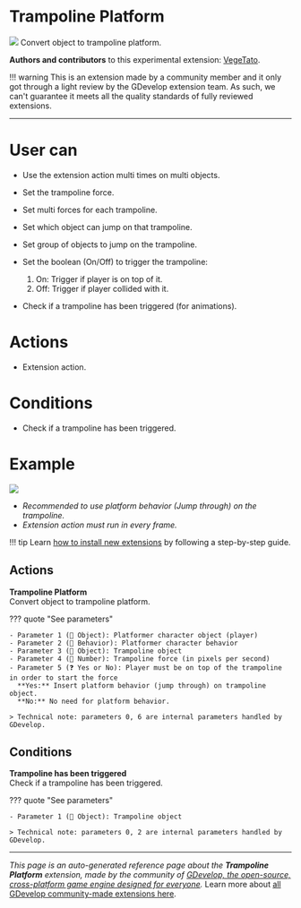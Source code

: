# Trampoline Platform

<img src="https://resources.gdevelop-app.com/assets/Icons/Line Hero Pack/Master/SVG/Sports and Fitness/Sports and Fitness_skipping_training_jump_rope.svg" class="extension-icon"></img>
Convert object to trampoline platform.

**Authors and contributors** to this experimental extension: [VegeTato](https://gd.games/VegeTato).

!!! warning
    This is an extension made by a community member and it only got through a
    light review by the GDevelop extension team. As such, we can't guarantee it
    meets all the quality standards of fully reviewed extensions.

---

# User can

- Use the extension action multi times on multi objects.
- Set the trampoline force.
- Set multi forces for each trampoline.
- Set which object can jump on that trampoline.
- Set group of objects to jump on the trampoline.
- Set the boolean (On/Off) to trigger the trampoline:
    1. On: Trigger if player is on top of it.
    2. Off: Trigger if player collided with it.

- Check if a trampoline has been triggered (for animations).

# Actions

- Extension action.

# Conditions

- Check if a trampoline has been triggered.

# Example
![](https://i.imgur.com/XIYBQB9.png)

- *Recommended to use platform behavior (Jump through) on the trampoline.*  
- *Extension action must run in every frame.*

!!! tip
    Learn [how to install new extensions](/gdevelop5/extensions/search) by following a step-by-step guide.

## Actions

**Trampoline Platform**  
Convert object to trampoline platform.

??? quote "See parameters"

    - Parameter 1 (👾 Object): Platformer character object (player)
    - Parameter 2 (🧩 Behavior): Platformer character behavior
    - Parameter 3 (👾 Object): Trampoline object
    - Parameter 4 (🔢 Number): Trampoline force (in pixels per second)
    - Parameter 5 (❓ Yes or No): Player must be on top of the trampoline in order to start the force
      **Yes:** Insert platform behavior (jump through) on trampoline object.  
      **No:** No need for platform behavior.

    > Technical note: parameters 0, 6 are internal parameters handled by GDevelop.

## Conditions

**Trampoline has been triggered**  
Check if a trampoline has been triggered.

??? quote "See parameters"

    - Parameter 1 (👾 Object): Trampoline object

    > Technical note: parameters 0, 2 are internal parameters handled by GDevelop.




---

*This page is an auto-generated reference page about the **Trampoline Platform** extension, made by the community of [GDevelop, the open-source, cross-platform game engine designed for everyone](https://gdevelop.io/).* Learn more about [all GDevelop community-made extensions here](/gdevelop5/extensions).
